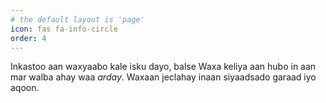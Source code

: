 ```yaml
---
# the default layout is 'page'
icon: fas fa-info-circle
order: 4
---
```


Inkastoo aan waxyaabo kale isku dayo, balse Waxa keliya aan hubo in aan mar walba ahay waa *arday*. Waxaan jeclahay inaan siyaadsado garaad iyo aqoon.


